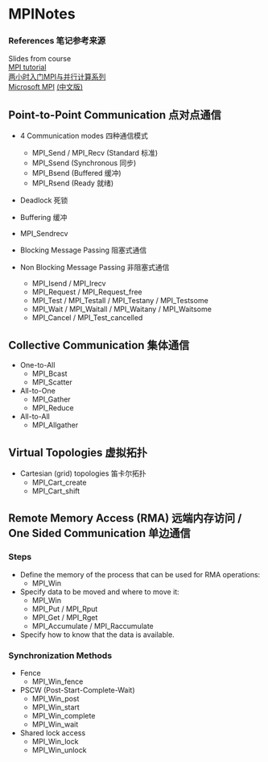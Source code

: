 # MPINotes
### References 笔记参考来源
Slides from course  
[MPI tutorial](https://mpitutorial.com/tutorials/)  
[两小时入门MPI与并行计算系列](https://zhuanlan.zhihu.com/p/355652501)  
[Microsoft MPI](https://learn.microsoft.com/en-us/message-passing-interface/microsoft-mpi)  [(中文版)](https://learn.microsoft.com/zh-cn/message-passing-interface/microsoft-mpi)  


##  Point-to-Point Communication 点对点通信  
* 4 Communication modes 四种通信模式
  * MPI_Send / MPI_Recv (Standard 标准)  
  * MPI_Ssend (Synchronous 同步)  
  * MPI_Bsend (Buffered 缓冲) 
  * MPI_Rsend (Ready 就绪)
* Deadlock 死锁
* Buffering 缓冲
* MPI_Sendrecv
* Blocking Message Passing 阻塞式通信  

* Non Blocking Message Passing 非阻塞式通信  
  * MPI_Isend / MPI_Irecv  
  * MPI_Request / MPI_Request_free
  * MPI_Test / MPI_Testall / MPI_Testany / MPI_Testsome
  * MPI_Wait / MPI_Waitall / MPI_Waitany / MPI_Waitsome
  * MPI_Cancel / MPI_Test_cancelled
  
## Collective Communication 集体通信  
* One-to-All
  * MPI_Bcast
  * MPI_Scatter
* All-to-One
  * MPI_Gather
  * MPI_Reduce
* All-to-All
  * MPI_Allgather

## Virtual Topologies 虚拟拓扑  
* Cartesian (grid) topologies 笛卡尔拓扑  
  * MPI_Cart_create
  * MPI_Cart_shift

## Remote Memory Access (RMA) 远端内存访问 / One Sided Communication 单边通信
### Steps  
* Define the memory of the process that can be used for RMA operations:  
  * MPI_Win
* Specify data to be moved and where to move it:  
  * MPI_Win  
  * MPI_Put / MPI_Rput  
  * MPI_Get / MPI_Rget  
  * MPI_Accumulate / MPI_Raccumulate  
* Specify how to know that the data is available.  

### Synchronization Methods  
* Fence
  * MPI_Win_fence
* PSCW (Post-Start-Complete-Wait)  
  * MPI_Win_post
  * MPI_Win_start
  * MPI_Win_complete
  * MPI_Win_wait
* Shared lock access
  * MPI_Win_lock
  * MPI_Win_unlock 
